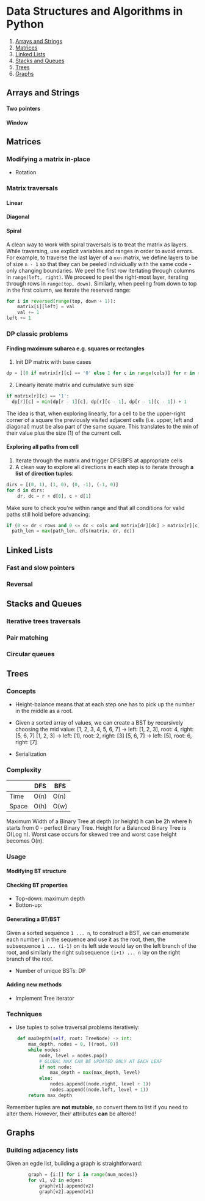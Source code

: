 # Data Structures and Algorithms in Python
1. [Arrays and Strings](#arr)
2. [Matrices](#matrix)
3. [Linked Lists](#ll)
4. [Stacks and Queues](#stacks)
4. [Trees](#trees)
5. [Graphs](#graphs)

## Arrays and Strings <a name="arr"></a>
#### Two pointers
#### Window

## Matrices <a name="matrix"></a>
### Modifying a matrix in-place
- Rotation
### Matrix traversals
#### Linear
#### Diagonal
#### Spiral
A clean way to work with spiral traversals is to treat the matrix as layers.
While traversing, use explicit variables and ranges in order to avoid errors. For example, to traverse the last layer of a `nxn` matrix, we define layers to be of size `n - 1` so that they can be peeled individually with the same code - only changing boundaries. We peel the first row itertating through columns in `range(left, right)`. We proceed to peel the right-most layer, iterating through rows in `range(top, down)`. Similarly, when peeling from down to top in the first column, we iterate the reserved range:
```python
for i in reversed(range(top, down + 1)):
    matrix[i][left] = val
    val += 1
left += 1
```

### DP classic problems
#### Finding maximum subarea e.g. squares or rectangles
1. Init DP matrix with base cases
```python
dp = [[0 if matrix[r][c] == '0' else 1 for c in range(cols)] for r in range(rows)]
```
2. Linearly iterate matrix and cumulative sum size
```python
if matrix[r][c] == '1':
  dp[r][c] = min(dp[r - 1][c], dp[r][c - 1], dp[r - 1][c - 1]) + 1
```
The idea is that, when exploring linearly, for a cell to be the upper-right corner of a square the previously visited adjacent cells (i.e. upper, left and diagonal) must be also part of the same square. This translates to the min of their value plus the size (1) of the current cell.

#### Exploring all paths from cell
1. Iterate through the matrix and trigger DFS/BFS at appropriate cells
2. A clean way to explore all directions in each step is to iterate through **a list of direction tuples**:
```python
dirs = [(0, 1), (1, 0), (0, -1), (-1, 0)]
for d in dirs:
    dr, dc = r + d[0], c + d[1]
```
Make sure to check you're within range and that all conditions for valid paths still hold before advancing:
```python
if (0 <= dr < rows and 0 <= dc < cols and matrix[dr][dc] > matrix[r][c]):
  path_len = max(path_len, dfs(matrix, dr, dc))
```
## Linked Lists <a name="ll"></a>
### Fast and slow pointers
### Reversal

## Stacks and Queues <a name="stacks"></a>
### Iterative trees traversals
### Pair matching
### Circular queues

## Trees <a name="trees"></a>
### Concepts
- Height-balance means that at each step one has to pick up the number in the middle as a root.

- Given a sorted array of values, we can create a BST by recursively choosing the mid value:
[1, 2, 3, 4, 5, 6, 7] -> left: [1, 2, 3], root: 4, right: [5, 6, 7]
[1, 2, 3] -> left: [1], root: 2, right: [3]
[5, 6, 7] -> left: [5], root: 6, right: [7]
- Serialization
### Complexity
|       | DFS  | BFS  |
|-------|------|------|
| Time  | O(n) | O(n) |
| Space | O(h) | O(w) |

Maximum Width of a Binary Tree at depth (or height) h can be 2h where h starts from 0 - perfect Binary Tree.
Height for a Balanced Binary Tree is O(Log n). Worst case occurs for skewed tree and worst case height becomes O(n).

### Usage
#### Modifying BT structure
#### Checking BT properties
- Top-down: maximum depth
- Botton-up: 
#### Generating a BT/BST
Given a sorted sequence `1 ... n`, to construct a BST, we can enumerate each number `i` in the sequence and use it as the root, then, the subsequence `1 ... (i-1)` on its left side would lay on the left branch of the root, and similarly the right subsequence `(i+1) ... n` lay on the right branch of the root. 

- Number of unique BSTs: DP

#### Adding new methods
- Implement Tree iterator

### Techniques
- Use tuples to solve traversal problems iteratively: 
```python
    def maxDepth(self, root: TreeNode) -> int:
        max_depth, nodes = 0, [(root, 0)]
        while nodes:
            node, level = nodes.pop()
            # GLOBAL MAX CAN BE UPDATED ONLY AT EACH LEAF
            if not node:
                max_depth = max(max_depth, level)
            else:
                nodes.append((node.right, level + 1))
                nodes.append((node.left, level + 1))
        return max_depth
```
Remember tuples are **not mutable**, so convert them to list if you need to alter them. However, their attributes **can** be altered!
## Graphs <a name="graphs"></a>
### Building adjacency lists
Given an egde list, building a graph is straightforward:
```python
        graph = {i:[] for i in range(num_nodes)}
        for v1, v2 in edges:
            graph[v1].append(v2)
            graph[v2].append(v1)
```
